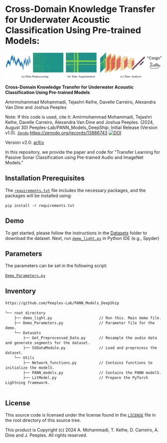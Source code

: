 # Cross-Domain Knowledge Transfer for Underwater Acoustic Classification Using Pre-trained Models:
<p align="center">
  <img src="Figures/Workflow.png" alt="Workflow Diagram">
</p>


**Cross-Domain Knowledge Transfer for Underwater Acoustic Classification Using Pre-trained Models**

Amirmohammad Mohammadi, Tejashri Kelhe, Davelle Carreiro, Alexandra Van Dine and Joshua Peeples

Note: If this code is used, cite it: Amirmohammad Mohammadi, Tejashri Kelhe, Davelle Carreiro, Alexandra Van Dine and Joshua Peeples. (2024, August 30) Peeples-Lab/PANN_Models_DeepShip: Initial Release (Version v1.0). 
[`Zendo`](https://doi.org/10.5281/zenodo.13886743).https://zenodo.org/records/13886743
[![DOI](https://zenodo.org/badge/DOI/10.5281/zenodo.13886743.svg)](https://doi.org/10.5281/zenodo.13886743)

Version v2.0:
[arXiv](https://arxiv.org/abs/2409.13878)

In this repository, we provide the paper and code for "Transfer Learning for Passive Sonar Classification using Pre-trained Audio and ImageNet Models."

## Installation Prerequisites

The [`requirements.txt`](requirements.txt) file includes the necessary packages, and the packages will be installed using:

   ```pip install -r requirements.txt```


## Demo

To get started, please follow the instructions in the [Datasets](Datasets) folder to download the dataset.
Next, run [`demo_light.py`](demo.py) in Python IDE (e.g., Spyder) 

## Parameters

The parameters can be set in the following script:
   
[`Demo_Parameters.py`](Demo_Parameters.py)

## Inventory

```
https://github.com/Peeples-Lab/PANN_Models_DeepShip

└── root directory
    ├── demo_light.py                     // Run this. Main demo file.
    ├── Demo_Parameters.py                // Parameter file for the demo.
    └── Datasets                
        ├── Get_Preprocessed_Data.py      // Resample the audio data and generate segments for the dataset.
        ├── SSDataModule.py               // Load and preprocess the dataset.
    └── Utils                     
        ├── Network_functions.py          // Contains functions to initialize the modelS.
        ├── PANN_models.py          	  // Contains the PANN modelS.
        ├── LitModel.py                   // Prepare the PyTorch Lightning framework.


```

## License

This source code is licensed under the license found in the [`LICENSE`](LICENSE) file in the root directory of this source tree.

This product is Copyright (c) 2024 A. Mohammadi, T. Kelhe, D. Carreiro, A. Dine and J. Peeples. All rights reserved.


